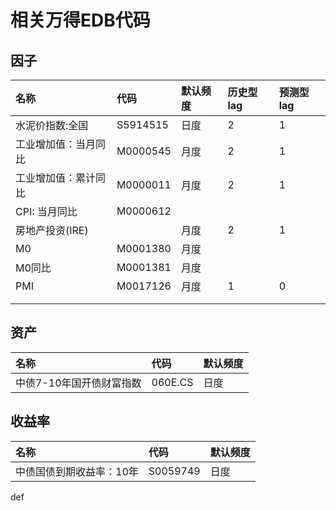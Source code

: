 # 相关万得EDB代码

## 因子

| 名称 | 代码 | 默认频度 | 历史型lag | 预测型lag |
| :--- | :--- | :--- | :--- | :--- |
| 水泥价指数:全国 | S5914515 | 日度 | 2 | 1 |
| 工业增加值：当月同比 | M0000545 | 月度 | 2 | 1 |
| 工业增加值：累计同比 | M0000011 | 月度 | 2 | 1 |
| CPI: 当月同比 | M0000612 |  |  |  |
| 房地产投资\(IRE\) |  | 月度 | 2 | 1 |
| M0 | M0001380 | 月度 |  |  |
| M0同比 | M0001381 | 月度 |  |  |
| PMI | M0017126 | 月度 | 1 | 0 |
|  |  |  |  |  |
|  |  |  |  |  |

## 资产

| 名称 | 代码 | 默认频度 |
| :--- | :--- | :--- |
| 中债7-10年国开债财富指数 | 060E.CS | 日度 |

## 收益率

| 名称 | 代码 | 默认频度 |
| :--- | :--- | :--- |
| 中债国债到期收益率：10年 | S0059749 | 日度 |

def

